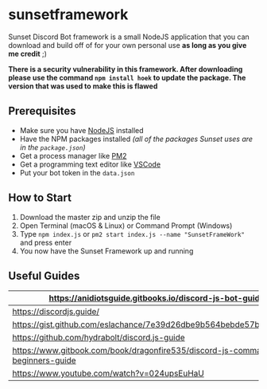 # sunsetframework
Sunset Discord Bot framework is a small NodeJS application that you can download and build off of for your own personal use **as long as you give me credit** ;)  
  
  
**There is a security vulnerability in this framework. After downloading please use the command `npm install hoek` to update the package. The version that was used to make this is flawed**

## Prerequisites
- Make sure you have [NodeJS](http://nodejs.org/) installed
- Have the NPM packages installed *(all of the packages Sunset uses are in the `package.json`)*
- Get a process manager like [PM2](https://github.com/Unitech/pm2)
- Get a programming text editor like [VSCode](https://code.visualstudio.com/)
- Put your bot token in the `data.json` 

## How to Start
1. Download the master zip and unzip the file
2. Open Terminal (macOS & Linux) or Command Prompt (Windows)
3. Type `npm index.js` or `pm2 start index.js --name "SunsetFrameWork"` and press enter
4. You now have the Sunset Framework up and running

## Useful Guides

| https://anidiotsguide.gitbooks.io/discord-js-bot-guide/                        |
|--------------------------------------------------------------------------------|
| https://discordjs.guide/                                                       |
| https://gist.github.com/eslachance/7e39d26dbe9b564bebde57ba580206ea            |
| https://github.com/hydrabolt/discord.js-guide                                  |
| https://www.gitbook.com/book/dragonfire535/discord-js-commando-beginners-guide |
| https://www.youtube.com/watch?v=024upsEuHaU                                    |

